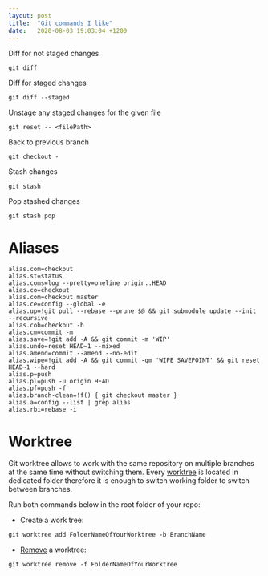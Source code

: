 ```yaml
---
layout: post
title:  "Git commands I like"
date:   2020-08-03 19:03:04 +1200
---
```



Diff for not staged changes
```
git diff
```

Diff for staged changes
```
git diff --staged
```

Unstage any staged changes for the given file
```
git reset -- <filePath>
```

Back to previous branch
```
git checkout -
```

Stash changes
```
git stash
```

Pop stashed changes
```
git stash pop
```

# Aliases

```
alias.com=checkout
alias.st=status
alias.coms=log --pretty=oneline origin..HEAD
alias.co=checkout
alias.com=checkout master
alias.ce=config --global -e
alias.up=!git pull --rebase --prune $@ && git submodule update --init --recursive
alias.cob=checkout -b
alias.cm=commit -m
alias.save=!git add -A && git commit -m 'WIP'
alias.undo=reset HEAD~1 --mixed
alias.amend=commit --amend --no-edit
alias.wipe=!git add -A && git commit -qm 'WIPE SAVEPOINT' && git reset HEAD~1 --hard
alias.p=push
alias.pl=push -u origin HEAD
alias.pf=push -f
alias.branch-clean=!f() { git checkout master }
alias.a=config --list | grep alias
alias.rbi=rebase -i
```

# Worktree

Git worktree allows to work with the same repository on multiple branches at the same time without switching them. Every [worktree](https://git-scm.com/docs/git-worktree) is located in dedicated folder therefore it is enough to switch working folder to switch between branches. 

Run both commands below in the root folder of your repo:
- Create a work tree:
  
```
git worktree add FolderNameOfYourWorktree -b BranchName
```

- [Remove](https://git-scm.com/docs/git-worktree#Documentation/git-worktree.txt-remove) a worktree:
  
```
git worktree remove -f FolderNameOfYourWorktree
```
